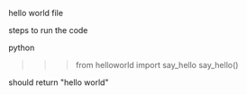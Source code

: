hello world file

steps to run the code

python

>>>from helloworld import say_hello
>>>say_hello()

should return "hello world"